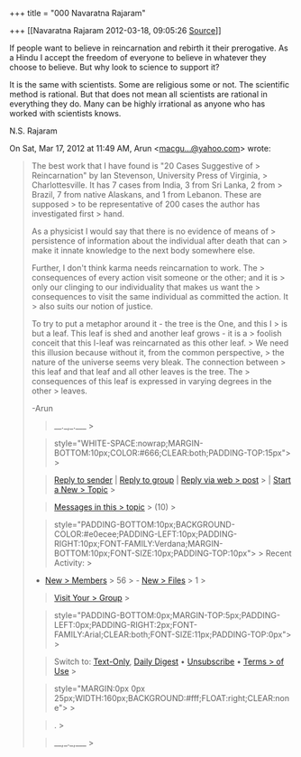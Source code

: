 +++
title = "000 Navaratna Rajaram"

+++
[[Navaratna Rajaram	2012-03-18, 09:05:26 [Source](https://groups.google.com/g/bvparishat/c/R6rKuJIxoLc)]]





 If people want to believe in reincarnation and rebirth it their prerogative. As a Hindu I accept the freedom of everyone to believe in whatever they choose to believe. But why look to science to support it?



 It is the same with scientists. Some are religious some or not. The scientific method is rational. But that does not mean all scientists are rational in everything they do. Many can be highly irrational as anyone who has worked with scientists knows.



N.S. Rajaram  
  

On Sat, Mar 17, 2012 at 11:49 AM, Arun \<[macgu...@yahoo.com]()\> wrote:  

> 
> > 
> > 
> > 
> > 
> >   
> The best work that I have found is "20 Cases Suggestive of > Reincarnation" by Ian Stevenson, University Press of Virginia, > Charlottesville. It has 7 cases from India, 3 from Sri Lanka, 2 from > Brazil, 7 from native Alaskans, and 1 from Lebanon. These are supposed > to be representative of 200 cases the author has investigated first > hand.  
>   
> As a physicist I would say that there is no evidence of means of > persistence of information about the individual after death that can > make it innate knowledge to the next body somewhere else.  
>   
> Further, I don't think karma needs reincarnation to work. The > consequences of every action visit someone or the other; and it is > only our clinging to our individuality that makes us want the > consequences to visit the same individual as committed the action. It > also suits our notion of justice.  
>   
> To try to put a metaphor around it - the tree is the One, and this I > is but a leaf. This leaf is shed and another leaf grows - it is a > foolish conceit that this I-leaf was reincarnated as this other leaf. > We need this illusion because without it, from the common perspective, > the nature of the universe seems very bleak. The connection between > this leaf and that leaf and all other leaves is the tree. The > consequences of this leaf is expressed in varying degrees in the other > leaves.  
>   
> -Arun  
>   
> > 
> > 
> > \_\_.\_,\_.\_\_\_ >
> 
> >  style="WHITE-SPACE:nowrap;MARGIN-BOTTOM:10px;COLOR:#666;CLEAR:both;PADDING-TOP:15px"> >
> 
> > [Reply to sender]() \| [Reply to group]() \| [Reply via web > post](http://groups.yahoo.com/group/RajivMalhotraDiscussion/post;_ylc=X3oDMTJxdmU2a21kBF9TAzk3MzU5NzE0BGdycElkAzczNTgwNDQyBGdycHNwSWQDMTcwNTA2Mzk4NQRtc2dJZAMyNDMwBHNlYwNmdHIEc2xrA3JwbHkEc3RpbWUDMTMzMjAzNjUzMA--?act=reply&messageNum=2430) > \| [Start a New > Topic](http://groups.yahoo.com/group/RajivMalhotraDiscussion/post;_ylc=X3oDMTJmZHVwcGljBF9TAzk3MzU5NzE0BGdycElkAzczNTgwNDQyBGdycHNwSWQDMTcwNTA2Mzk4NQRzZWMDZnRyBHNsawNudHBjBHN0aW1lAzEzMzIwMzY1MzA-) >
> 
> > [Messages in this > topic](http://groups.yahoo.com/group/RajivMalhotraDiscussion/message/2382;_ylc=X3oDMTM1OGY5ZGJjBF9TAzk3MzU5NzE0BGdycElkAzczNTgwNDQyBGdycHNwSWQDMTcwNTA2Mzk4NQRtc2dJZAMyNDMwBHNlYwNmdHIEc2xrA3Z0cGMEc3RpbWUDMTMzMjAzNjUzMAR0cGNJZAMyMzgy) > (10) >
> 
> >  style="PADDING-BOTTOM:10px;BACKGROUND-COLOR:#e0ecee;PADDING-LEFT:10px;PADDING-RIGHT:10px;FONT-FAMILY:Verdana;MARGIN-BOTTOM:10px;FONT-SIZE:10px;PADDING-TOP:10px"> >
> Recent Activity: >
> -   [New >     Members](http://groups.yahoo.com/group/RajivMalhotraDiscussion/members;_ylc=X3oDMTJnY3FsNXVzBF9TAzk3MzU5NzE0BGdycElkAzczNTgwNDQyBGdycHNwSWQDMTcwNTA2Mzk4NQRzZWMDdnRsBHNsawN2bWJycwRzdGltZQMxMzMyMDM2NTMw?o=6) >     56 > -   [New >     Files](http://groups.yahoo.com/group/RajivMalhotraDiscussion/files;_ylc=X3oDMTJocGpldDUyBF9TAzk3MzU5NzE0BGdycElkAzczNTgwNDQyBGdycHNwSWQDMTcwNTA2Mzk4NQRzZWMDdnRsBHNsawN2ZmlsZXMEc3RpbWUDMTMzMjAzNjUzMA--) >     1 >
> 
> > [Visit Your > Group](http://groups.yahoo.com/group/RajivMalhotraDiscussion;_ylc=X3oDMTJmM2phODRkBF9TAzk3MzU5NzE0BGdycElkAzczNTgwNDQyBGdycHNwSWQDMTcwNTA2Mzk4NQRzZWMDdnRsBHNsawN2Z2hwBHN0aW1lAzEzMzIwMzY1MzA-) >
> 
> > 
> >  style="PADDING-BOTTOM:0px;MARGIN-TOP:5px;PADDING-LEFT:0px;PADDING-RIGHT:2px;FONT-FAMILY:Arial;CLEAR:both;FONT-SIZE:11px;PADDING-TOP:0px"> >
> 
> > Switch to: [Text-Only](), [Daily Digest]() • [Unsubscribe]() • [Terms > of Use](http://docs.yahoo.com/info/terms/) >
> 
> > 
> > 
> >  style="MARGIN:0px 0px 25px;WIDTH:160px;BACKGROUND:#fff;FLOAT:right;CLEAR:none"> >
> 
> > 
> > 
> > 
> > . >
> 
> > 
> >   
> > 
> > \_\_,\_.\_,\_\_\_ >
> 
> > 

  

